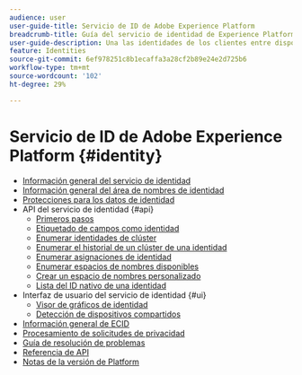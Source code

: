```yaml
---
audience: user
user-guide-title: Servicio de ID de Adobe Experience Platform
breadcrumb-title: Guía del servicio de identidad de Experience Platform
user-guide-description: Una las identidades de los clientes entre dispositivos y sistemas para ofrecer experiencias digitales personalizadas.
feature: Identities
source-git-commit: 6ef978251c8b1ecaffa3a28cf2b89e24e2d725b6
workflow-type: tm+mt
source-wordcount: '102'
ht-degree: 29%

---
```



# Servicio de ID de Adobe Experience Platform {#identity}

- [Información general del servicio de identidad](home.md)
- [Información general del área de nombres de identidad](namespaces.md)
- [Protecciones para los datos de identidad](guardrails.md)
- API del servicio de identidad {#api}
   - [Primeros pasos](api/getting-started.md)
   - [Etiquetado de campos como identidad](api/label-identities.md)
   - [Enumerar identidades de clúster](api/list-cluster-identites.md)
   - [Enumerar el historial de un clúster de una identidad](api/list-cluster-history.md)
   - [Enumerar asignaciones de identidad](api/list-identity-mappings.md)
   - [Enumerar espacios de nombres disponibles](api/list-namespaces.md)
   - [Crear un espacio de nombres personalizado](api/create-custom-namespace.md)
   - [Lista del ID nativo de una identidad](api/list-native-id.md)
- Interfaz de usuario del servicio de identidad {#ui}
   - [Visor de gráficos de identidad](ui/identity-graph-viewer.md)
   - [Detección de dispositivos compartidos](ui/shared-devices.md)
- [Información general de ECID](ecid.md)
- [Procesamiento de solicitudes de privacidad](privacy.md)
- [Guía de resolución de problemas](troubleshooting-guide.md)
- [Referencia de API](https://www.adobe.io/experience-platform-apis/references/identity-service)
- [Notas de la versión de Platform](https://www.adobe.com/go/platform-release-notes-en)